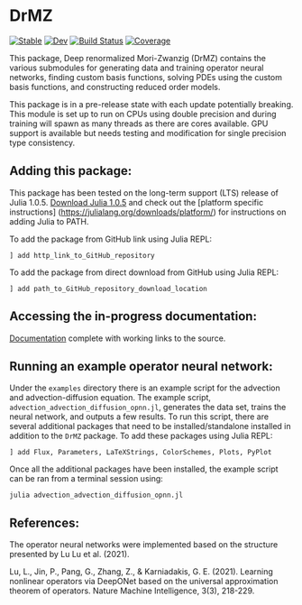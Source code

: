 # DrMZ

[![Stable](https://img.shields.io/badge/docs-stable-blue.svg)](https://brekmeuris.github.io/DrMZ.jl/stable)
[![Dev](https://img.shields.io/badge/docs-dev-blue.svg)](https://brekmeuris.github.io/DrMZ.jl/dev)
[![Build Status](https://github.com/brekmeuris/DrMZ.jl/workflows/CI/badge.svg)](https://github.com/brekmeuris/DrMZ.jl/actions)
[![Coverage](https://codecov.io/gh/brekmeuris/DrMZ.jl/branch/master/graph/badge.svg)](https://codecov.io/gh/brekmeuris/DrMZ.jl)


This package, Deep renormalized Mori-Zwanzig (DrMZ) contains the various submodules for generating data and training operator neural networks, finding custom basis functions, solving PDEs using the custom basis functions, and constructing reduced order models.

This package is in a pre-release state with each update potentially breaking. This module is set up to run on CPUs using double precision and during training will spawn as many threads as there are cores available. GPU support is available but needs testing and modification for single precision type consistency.


## Adding this package:

This package has been tested on the long-term support (LTS) release of Julia 1.0.5. [Download Julia 1.0.5](https://julialang.org/downloads/#long_term_support_release) and check out the [platform specific instructions] (https://julialang.org/downloads/platform/) for instructions on adding Julia to PATH.

To add the package from GitHub link using Julia REPL:

``` ] add http_link_to_GitHub_repository ```

To add the package from direct download from GitHub using Julia REPL:

``` ] add path_to_GitHub_repository_download_location ```


## Accessing the in-progress documentation:

[Documentation](https://brekmeuris.github.io/DrMZ.jl/dev/) complete with working links to the source.

## Running an example operator neural network:

Under the ```examples``` directory there is an example script for the advection and advection-diffusion equation. The example script, ```advection_advection_diffusion_opnn.jl```, generates the data set, trains the neural network, and outputs a few results. To run this script, there are several additional packages that need to be installed/standalone installed in addition to the ```DrMZ``` package. To add these packages using Julia REPL:

``` ] add Flux, Parameters, LaTeXStrings, ColorSchemes, Plots, PyPlot ```

Once all the additional packages have been installed, the example script can be ran from a terminal session using:

```julia advection_advection_diffusion_opnn.jl```

## References:

The operator neural networks were implemented based on the structure presented by Lu Lu et al. (2021).

Lu, L., Jin, P., Pang, G., Zhang, Z., & Karniadakis, G. E. (2021). Learning nonlinear operators via DeepONet based on the universal approximation theorem of operators. Nature Machine Intelligence, 3(3), 218-229.
